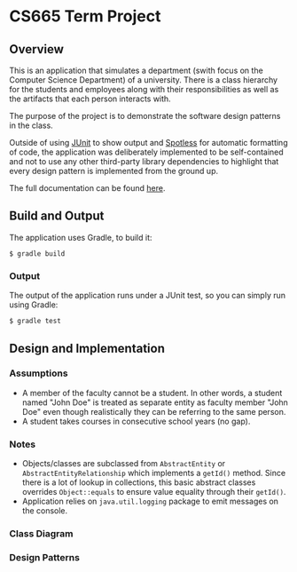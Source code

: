 # CS665 Term Project

## Overview

This is an application that simulates a department (swith focus on the Computer Science Department) of a university.  There is a class hierarchy for the students and employees along with their responsibilities as well as the artifacts that each person interacts with.  

The purpose of the project is to demonstrate the software design patterns in the class.

Outside of using [JUnit](https://junit.org/junit5/) to show output and [Spotless](https://github.com/diffplug/spotless) for automatic formatting of code, the application was deliberately implemented to be self-contained and not to use any other third-party library dependencies to highlight that every design pattern is implemented from the ground up.

The full documentation can be found [here](doc/README.md).

## Build and Output

The application uses Gradle, to build it:

```shell
$ gradle build 
```

### Output

The output of the application runs under a JUnit test, so you can simply run using Gradle:

```shell
$ gradle test 
```

## Design and Implementation

### Assumptions

- A member of the faculty cannot be a student.  In other words, a student named "John Doe" is treated as separate entity as faculty member "John Doe" even though realistically they can be referring to the same person.
- A student takes courses in consecutive school years (no gap).

### Notes 

- Objects/classes are subclassed from `AbstractEntity` or `AbstractEntityRelationship` which implements a `getId()` method.  Since there is a lot of lookup in collections, this basic abstract classes overrides `Object::equals` to ensure value equality through their `getId()`.
- Application relies on `java.util.logging` package to emit messages on the console.

### Class Diagram
### Design Patterns